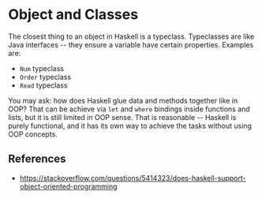 # Object and Classes

The closest thing to an object in Haskell is a typeclass. Typeclasses are like Java interfaces -- they ensure a variable have certain properties. Examples are:
- `Num` typeclass
- `Order` typeclass
- `Read` typeclass

You may ask: how does Haskell glue data and methods together like in OOP? That can be achieve via `let` and `where` bindings inside functions and lists, but it is still limited in OOP sense. That is reasonable -- Haskell is purely functional, and it has its own way to achieve the tasks without using OOP concepts.

## References
- https://stackoverflow.com/questions/5414323/does-haskell-support-object-oriented-programming